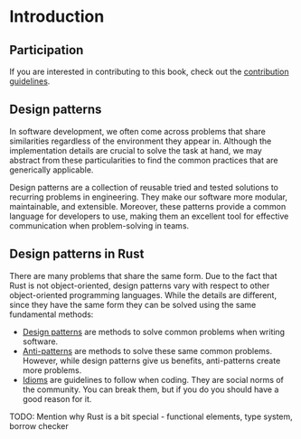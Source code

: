 # Introduction

## Participation

If you are interested in contributing to this book, check out the
[contribution guidelines](https://github.com/rust-unofficial/patterns/blob/master/CONTRIBUTING.md).

## Design patterns

In software development, we often come across problems that share similarities
regardless of the environment they appear in. Although the implementation details
are crucial to solve the task at hand, we may abstract from these particularities to find
the common practices that are generically applicable.

Design patterns are a collection of reusable tried and tested solutions to recurring
problems in engineering. They make our software more modular, maintainable, and extensible.
Moreover, these patterns provide a common language for developers to use, making them
an excellent tool for effective communication when problem-solving in teams.

## Design patterns in Rust

There are many problems that share the same form.
Due to the fact that Rust is not object-oriented, design patterns vary with
respect to other object-oriented programming languages.
While the details are different, since they have the same form they can be
solved using the same fundamental methods:

- [Design patterns](./patterns/index.md) are methods to solve common problems
  when writing software.
- [Anti-patterns](./anti_patterns/index.md) are methods to solve these same
  common problems. However, while design patterns give us benefits,
  anti-patterns create more problems.
- [Idioms](./idioms/index.md) are guidelines to follow when coding.
  They are social norms of the community.
  You can break them, but if you do you should have a good reason for it.

TODO: Mention why Rust is a bit special - functional elements, type system,
borrow checker
